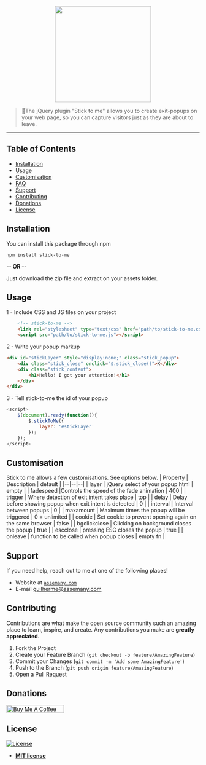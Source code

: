 
<a href="https://assemany.com">

<p align="center">
  <img width="250"  src="https://res.cloudinary.com/assemany/image/upload/v1576169320/sticktome_nzhrqm.png">
</p>
</a>



> 🦉The jQuery plugin "Stick to me" allows you to create exit-popups on your web page, so you can capture visitors just as they are about to leave.

---


## Table of Contents 

- [Installation](#installation)
- [Usage](#usage)
- [Customisation](#customisation)
- [FAQ](#faq)
- [Support](#support)
- [Contributing](#contributing)
- [Donations](#contributing)
- [License](#license)



## Installation

You can install this package through npm

`npm install stick-to-me`  

**-- OR --**

Just download the zip file and extract on your assets folder.


## Usage

1 - Include CSS and JS files on your project

```html
	<!-- stick-to-me -->
	<link rel="stylesheet" type="text/css" href="path/to/stick-to-me.css">
	<script src="path/to/stick-to-me.js"></script>
```
2 - Write your popup markup
```html
<div id="stickLayer" style="display:none;" class="stick_popup">
	<div class="stick_close" onclick="$.stick_close()">X</div>
	<div class="stick_content">
	    <h1>Hello! I got your attention!</h1>
	</div>
</div>
```
 
3 - Tell stick-to-me the id of your popup 
```js
<script>
	$(document).ready(function(){
		$.stickToMe({
			layer: '#stickLayer'			
		});
	});
</script>
```


## Customisation
Stick to me allows a few customisations. See options below.
| Property | Description | default |
|--|--|--|
| layer | jQuery select of your popup html | empty |
| fadespeed |Controls the speed of the fade animation | 400 |
| trigger | Where detection of exit intent takes place | top |
| delay | Delay before showing popup when exit intent is detected | 0 |
| interval | Interval between popups | 0 |
| maxamount | Maximum times the popup will be triggered | 0 = unlimited |
| cookie | Set cookie to prevent opening again on the same browser | false |
| bgclickclose | Clicking on background closes the popup | true |
| escclose | pressing ESC closes the popup | true |
| onleave | function to be called when popup closes | empty fn |

## Support

If you need help, reach out to me at one of the following places!

- Website at <a href="https://assemany.com" target="_blank">`assemany.com`</a>
- E-mail guilherme@assemany.com

## Contributing

Contributions are what make the open source community such an amazing place to learn, inspire, and create. Any contributions you make are **greatly appreciated**.

1. Fork the Project
2. Create your Feature Branch (`git checkout -b feature/AmazingFeature`)
3. Commit your Changes (`git commit -m 'Add some AmazingFeature'`)
4. Push to the Branch (`git push origin feature/AmazingFeature`)
5. Open a Pull Request


## Donations


<a href="https://www.buymeacoffee.com/assemany" target="_blank"><img src="https://cdn.buymeacoffee.com/buttons/default-green.png" alt="Buy Me A Coffee" style="height: 20px !important; width: 150px !important;" ></a>


## License

[![License](http://img.shields.io/:license-mit-blue.svg?style=flat-square)](http://badges.mit-license.org)
- **[MIT license](http://opensource.org/licenses/mit-license.php)**
